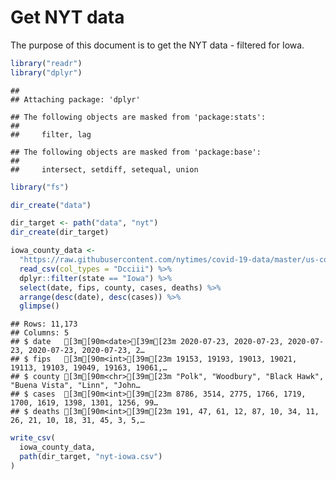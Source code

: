 Get NYT data
================

The purpose of this document is to get the NYT data - filtered for Iowa.

``` r
library("readr")
library("dplyr")
```

    ## 
    ## Attaching package: 'dplyr'

    ## The following objects are masked from 'package:stats':
    ## 
    ##     filter, lag

    ## The following objects are masked from 'package:base':
    ## 
    ##     intersect, setdiff, setequal, union

``` r
library("fs")
```

``` r
dir_create("data")

dir_target <- path("data", "nyt")
dir_create(dir_target)
```

``` r
iowa_county_data <- 
  "https://raw.githubusercontent.com/nytimes/covid-19-data/master/us-counties.csv" %>%
  read_csv(col_types = "Dcciii") %>%
  dplyr::filter(state == "Iowa") %>%
  select(date, fips, county, cases, deaths) %>%
  arrange(desc(date), desc(cases)) %>%
  glimpse()
```

    ## Rows: 11,173
    ## Columns: 5
    ## $ date   [3m[90m<date>[39m[23m 2020-07-23, 2020-07-23, 2020-07-23, 2020-07-23, 2020-07-23, 2…
    ## $ fips   [3m[90m<int>[39m[23m 19153, 19193, 19013, 19021, 19113, 19103, 19049, 19163, 19061,…
    ## $ county [3m[90m<chr>[39m[23m "Polk", "Woodbury", "Black Hawk", "Buena Vista", "Linn", "John…
    ## $ cases  [3m[90m<int>[39m[23m 8786, 3514, 2775, 1766, 1719, 1700, 1619, 1398, 1301, 1256, 99…
    ## $ deaths [3m[90m<int>[39m[23m 191, 47, 61, 12, 87, 10, 34, 11, 26, 21, 10, 18, 31, 45, 3, 5,…

``` r
write_csv(
  iowa_county_data,
  path(dir_target, "nyt-iowa.csv")
)
```
